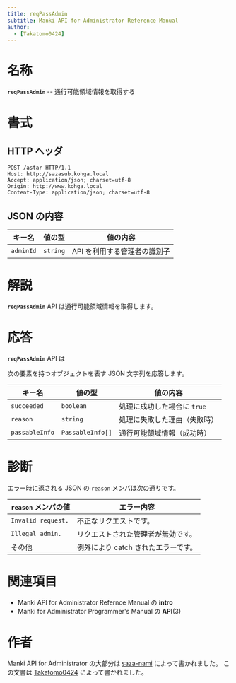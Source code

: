 ```yaml
---
title: reqPassAdmin
subtitle: Manki API for Administrator Reference Manual
author:
  - [Takatomo0424]
---
```


# 名称

**`reqPassAdmin`** -- 通行可能領域情報を取得する

# 書式

## HTTP ヘッダ

```http
POST /astar HTTP/1.1
Host: http://sazasub.kohga.local
Accept: application/json; charset=utf-8
Origin: http://www.kohga.local
Content-Type: application/json; charset=utf-8
```

## JSON の内容

| キー名    | 値の型   | 値の内容                     |
| --------- | -------- | ---------------------------- |
| `adminId` | `string` | API を利用する管理者の識別子 |

# 解説

**`reqPassAdmin`** API は通行可能領域情報を取得します。

# 応答

**`reqPassAdmin`** API は

次の要素を持つオブジェクトを表す JSON 文字列を応答します。

| キー名         | 値の型           | 値の内容                     |
| -------------- | ---------------- | ---------------------------- |
| `succeeded`    | `boolean`        | 処理に成功した場合に `true`  |
| `reason`       | `string`         | 処理に失敗した理由（失敗時） |
| `passableInfo` | `PassableInfo[]` | 通行可能領域情報（成功時）   |

# 診断

エラー時に返される JSON の `reason` メンバは次の通りです。

| `reason` メンバの値 | エラー内容                          |
| ------------------- | ----------------------------------- |
| `Invalid request.`  | 不正なリクエストです。              |
| `Illegal admin.`    | リクエストされた管理者が無効です。  |
| その他              | 例外により catch されたエラーです。 |

# 関連項目

- Manki API for Administrator Refernce Manual の **intro**
- Manki for Administrator Programmer's Manual の **API**(3)

# 作者

Manki API for Administrator の大部分は [saza-nami][saza-nami] によって書かれました。
この文書は [Takatomo0424][takatomo0424] によって書かれました。

[saza-nami]: https://github.com/saza-nami
[takatomo0424]: https://github.com/Takatomo0424
